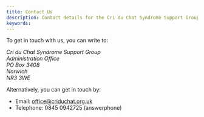 ```yaml
---
title: Contact Us
description: Contact details for the Cri du Chat Syndrome Support Group
keywords:
---
```


To get in touch with us, you can write to:

<address>
Cri du Chat Syndrome Support Group<br/>
Administration Office<br/>
PO Box 3408<br/>
Norwich<br/>
NR3 3WE
</address>

Alternatively, you can get in touch by:

* Email: [office@criduchat.org.uk](mailto:office@criduchat.org.uk)
* Telephone: 0845 0942725 (answerphone)